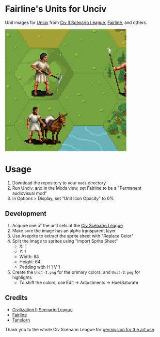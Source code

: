 # Fairline's Units for Unciv

Unit images for [Unciv](https://github.com/yairm210/Unciv) from [Civ II Scenario League](https://sleague.civfanatics.com), [Fairline](https://forums.civfanatics.com/members/fairline.14395/), and others.

![Preview Screenshot](preview.png)

# Usage

1. Download the repository to your `mods` directory
2. Run Unciv, and in the Mods view, set Fairline to be a "Permanent audiovisual mod"
3. In Options > Display, set "Unit Icon Opacity" to 0%

## Development

1. Acquire one of the unit sets at the [Civ Scenario League](https://sleague.civfanatics.com)
2. Make sure the image has an alpha transparent layer
3. Use Aseprite to extract the sprite sheet with "Replace Color"
4. Split the image to sprites using "Import Sprite Sheet"
    - X: 1
    - Y: 1
    - Width: 64
    - Height: 64
    - Padding with H 1 V 1
4. Create the `Unit-1.png` for the primary colors, and `Unit-2.png` for highlights
    - To shift the colors, use Edit -> Adjustments -> Hue/Saturate

## Credits

- [Civilization II Scenario League](https://sleague.civfanatics.com)
- [Fairline](https://forums.civfanatics.com/members/fairline.14395/#about)
- [Tanelorn](https://forums.civfanatics.com/members/tanelorn.22178/)

Thank you to the whole Civ Scenario League for [permission for the art use](https://forums.civfanatics.com/threads/best-scenarios-of-all-time.692842/#post-16703990).
